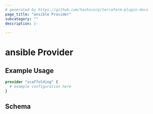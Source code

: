 ```yaml
---
# generated by https://github.com/hashicorp/terraform-plugin-docs
page_title: "ansible Provider"
subcategory: ""
description: |-
  
---
```


# ansible Provider



## Example Usage

```terraform
provider "scaffolding" {
  # example configuration here
}
```

<!-- schema generated by tfplugindocs -->
## Schema
